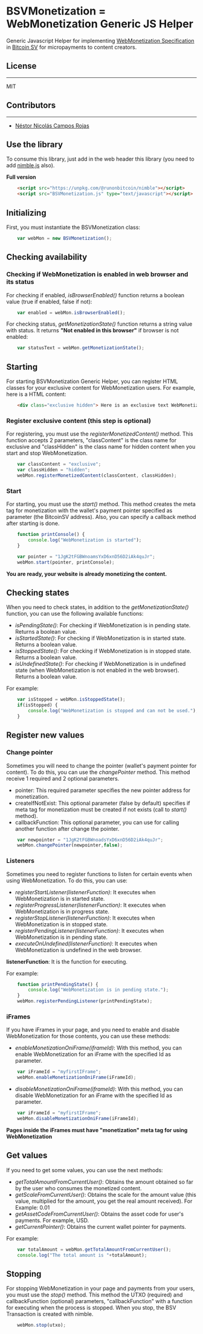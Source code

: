 # BSVMonetization = WebMonetization Generic JS Helper
Generic Javascript Helper for implementing [WebMonetization Specification](https://webmonetization.org/) in [Bitcoin SV](https://bitcoinsv.com/) for micropayments to content creators.

## License
----
MIT

## Contributors
----

- [Néstor Nicolás Campos Rojas](https://www.linkedin.com/in/nescampos/)


## Use the library

To consume this library, just add in the web header this library (you need to add [nimble.js](https://github.com/runonbitcoin/nimble) also).

**Full version**

```html
    <script src="https://unpkg.com/@runonbitcoin/nimble"></script>
    <script src="BSVMonetization.js" type="text/javascript"></script>
```

## Initializing

First, you must instantiate the BSVMonetization class:

```js
    var webMon = new BSVMonetization();
```

## Checking availability

### Checking if WebMonetization is enabled in web browser and its status

For checking if enabled, *isBrowserEnabled()* function returns a boolean value (true if enabled, false if not):

```js
    var enabled = webMon.isBrowserEnabled();
```

For checking status, *getMonetizationState()* function returns a string value with status. It returns **"Not enabled in this browser"** if browser is not enabled:

```js
    var statusText = webMon.getMonetizationState();
```

## Starting

For starting BSVMonetization Generic Helper, you can register HTML classes for your exclusive content for WebMonetization users.
For example, here is a HTML content:

```html
    <div class="exclusive hidden"> Here is an exclusive text WebMonetization users. Hidden for other users.</div>
```

### Register exclusive content (this step is optional)

For registering, you must use the *registerMonetizedContent()* method. This function accepts 2 parameters, "classContent" is the class name for exclusive and "classHidden" is the class name for hidden content when you start and stop WebMonetization. 

```js
    var classContent = "exclusive";
    var classHidden = "hidden";
    webMon.registerMonetizedContent(classContent, classHidden);
```

### Start

For starting, you must use the *start()* method. This method creates the meta tag for monetization with the wallet's payment pointer specified as parameter (the BitcoinSV address). Also, you can specify a callback method after starting is done.

```js
    function printConsole() {
        console.log("WebMonetization is started");
    }

    var pointer = "1JgK2tFGBWnoamsYxD6xnD56D2iAk4quJr";
    webMon.start(pointer, printConsole);
```

**You are ready, your website is already monetizing the content.**

## Checking states

When you need to check states, in addition to the *getMonetizationState()* function, you can use the following available functions:

- *isPendingState()*: For checking if WebMonetization is in pending state. Returns a boolean value.
- *isStartedState()*: For checking if WebMonetization is in started state. Returns a boolean value.
- *isStoppedState()*: For checking if WebMonetization is in stopped state. Returns a boolean value.
- *isUndefinedState()*: For checking if WebMonetization is in undefined state (when WebMonetization is not enabled in the web browser). Returns a boolean value.


For example:

```js
    var isStopped = webMon.isStoppedState();
    if(isStopped) {
        console.log("WebMonetization is stopped and can not be used.");
    }
```

## Register new values

### Change pointer 

Sometimes you will need to change the pointer (wallet's payment pointer for content). To do this, you can use the *changePointer* method.
This method receive 1 required and 2 optional parameters.
- pointer: This required parameter specifies the new pointer address for monetization.
- createIfNotExist: This optional parameter (false by default) specifies if meta tag for monetization must be created if not exists (call to *start()* method).
- callbackFunction: This optional parameter, you can use for calling another function after change the pointer.

```js
    var newpointer = "1JgK2tFGBWnoadsYxD6xnD56D2iAk4quJr";
    webMon.changePointer(newpointer,false);
```

### Listeners

Sometimes you need to register functions to listen for certain events when using WebMonetization. To do this, you can use:

- *registerStartListener(listenerFunction)*: It executes when WebMonetization is in started state.
- *registerProgressListener(listenerFunction)*: It executes when WebMonetization is in progress state.
- *registerStopListener(listenerFunction)*: It executes when WebMonetization is in stopped state.
- *registerPendingListener(listenerFunction)*: It executes when WebMonetization is in pending state.
- *executeOnUndefined(listenerFunction)*: It executes when WebMonetization is undefined in the web browser.

**listenerFunction**: It is the function for executing.

For example:
```js
    function printPendingState() {
        console.log("WebMonetization is in pending state.");
    }
    webMon.registerPendingListener(printPendingState);
```

### iFrames

If you have iFrames in your page, and you need to enable and disable WebMonetization for those contents, you can use these methods:

- *enableMonetizationOniFrame(iframeId)*: With this method, you can enable WebMonetization for an iFrame with the specified Id as parameter.

```js
    var iFrameId = "myfirstIFrame";
    webMon.enableMonetizationOniFrame(iFrameId);
```

- *disableMonetizationOniFrame(iframeId)*: With this method, you can disable WebMonetization for an iFrame with the specified Id as parameter.

```js
    var iFrameId = "myfirstIFrame";
    webMon.disableMonetizationOniFrame(iFrameId);
```

**Pages inside the iFrames must have "monetization" meta tag for using WebMonetization**


## Get values

If you need to get some values, you can use the next methods:

- *getTotalAmountFromCurrentUser()*: Obtains the amount obtained so far by the user who consumes the monetized content.
- *getScaleFromCurrentUser()*: Obtains the scale for the amount value (this value, multiplied for the amount, you get the real amount received). For Example: 0.01
- *getAssetCodeFromCurrentUser()*: Obtains the asset code for user's payments. For example, USD.
- *getCurrentPointer()*: Obtains the current wallet pointer for payments.

For example:

```js
    var totalAmount = webMon.getTotalAmountFromCurrentUser();
    console.log("The total amount is "+totalAmount);
```


## Stopping

For stopping WebMonetization in your page and payments from your users, you must use the *stop()* method. This method the UTXO (required) and callbackFunction (optional) parameters, "callbackFunction" with a function for executing when the process is stopped. When you stop, the BSV Transaction is created with nimble.

```js
    webMon.stop(utxo);
```
